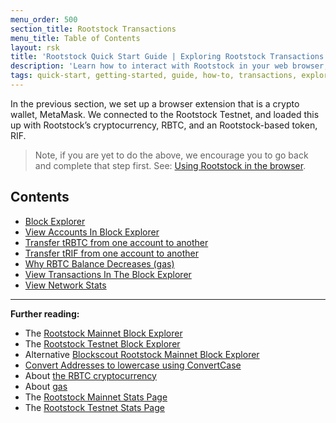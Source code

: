 ```yaml
---
menu_order: 500
section_title: Rootstock Transactions
menu_title: Table of Contents
layout: rsk
title: 'Rootstock Quick Start Guide | Exploring Rootstock Transactions'
description: 'Learn how to interact with Rootstock in your web browser, how to look at Rootstock transactions, develop and deploy your very first smart contract to the Rootstock network.'
tags: quick-start, getting-started, guide, how-to, transactions, explorer, bitcoin, rsk, peer-to-peer, merged-mining, blockchain, powpeg
---
```


In the previous section, we set up a browser extension that is a crypto wallet, MetaMask. We connected to the Rootstock Testnet, and loaded this up with Rootstock’s cryptocurrency, RBTC, and an Rootstock-based token, RIF. 

> Note, if you are yet to do the above, we encourage you to go back and complete that step first. See: [Using Rootstock in the browser](/guides/quickstart/overview/browser).


## Contents

- [Block Explorer](/guides/quickstart/transactions/block-explorer/#block-explorer)
- [View Accounts In Block Explorer](/guides/quickstart/transactions/block-explorer/#view-account-in-the-block-explorer)
- [Transfer tRBTC from one account to another](/guides/quickstart/transactions/transfer-trbtc)
- [Transfer tRIF from one account to another](/guides/quickstart/transactions/transfer-trif)
- [Why RBTC Balance Decreases (gas)](/guides/quickstart/transactions/rbtc-balance-decrease)
- [View Transactions In The Block Explorer](/guides/quickstart/transactions/view-transactions)
- [View Network Stats](/guides/quickstart/transactions/view-network-stats)

---

**Further reading:**

- The [Rootstock Mainnet Block Explorer](https://explorer.rsk.co/)
- The [Rootstock Testnet Block Explorer](https://explorer.testnet.rsk.co/)
- Alternative [Blockscout Rootstock Mainnet Block Explorer](https://blockscout.com/rsk/mainnet/)
- [Convert Addresses to lowercase using ConvertCase](https://convertcase.net)
- About [the RBTC cryptocurrency](/rsk/rbtc/)
- About [gas](/rsk/rbtc/gas/)
- The [Rootstock Mainnet Stats Page](https://stats.rsk.co/)
- The [Rootstock Testnet Stats Page](https://stats.testnet.rsk.co/)
